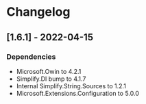 # Changelog

## [1.6.1] - 2022-04-15

### Dependencies

- Microsoft.Owin to 4.2.1
- Simplify.DI bump to 4.1.7
- Internal Simplify.String.Sources to 1.2.1
- Microsoft.Extensions.Configuration to 5.0.0
